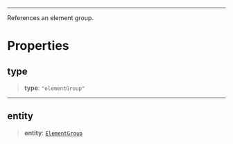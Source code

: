 ***

References an element group.

# Properties

## type

> **type**: `"elementGroup"`

***

## entity

> **entity**: [`ElementGroup`](../Elements/ElementGroup.md)
